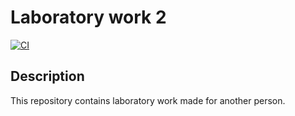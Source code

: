 # Laboratory work 2

[![CI](https://github.com/emilyseville7cfg/mono-laboratorywork2/actions/workflows/ci.yml/badge.svg)](https://github.com/emilyseville7cfg/mono-laboratorywork2/actions/workflows/ci.yml)

## Description

This repository contains laboratory work made for another person.
